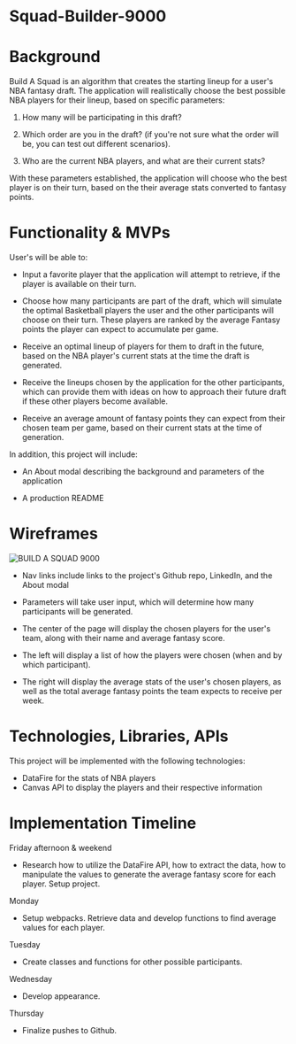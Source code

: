 # Squad-Builder-9000

# Background 

Build A Squad is an algorithm that creates the starting lineup for a user's NBA fantasy draft. The application will realistically choose the best possible NBA players for their lineup, based on specific parameters:

1) How many will be participating in this draft? 

2) Which order are you in the draft? (if you're not sure what the order will be, you can test out different scenarios). 

3) Who are the current NBA players, and what are their current stats? 

With these parameters established, the application will choose who the best player is on their turn, based on the their average stats converted to fantasy points.  


# Functionality & MVPs

User's will be able to: 

- Input a favorite player that the application will attempt to retrieve, if the player is available on their turn.

- Choose how many participants are part of the draft, which will simulate the optimal Basketball players the user and the other participants will choose on their turn. These players are ranked by the average Fantasy points the player can expect to accumulate per game.

- Receive an optimal lineup of players for them to draft in the future, based on the NBA player's current stats at the time the draft is generated.

- Receive the lineups chosen by the application for the other participants, which can provide them with ideas on how to approach their future draft if these other players become available. 

- Receive an average amount of fantasy points they can expect from their chosen team per game, based on their current stats at the time of generation. 

In addition, this project will include:

- An About modal describing the background and parameters of the application

- A production README



# Wireframes 

![BUILD A SQUAD 9000](https://user-images.githubusercontent.com/81173099/139365782-ea344e98-5505-4fd3-8a10-c63df825e452.png)

- Nav links include links to the project's Github repo, LinkedIn, and the About modal

- Parameters will take user input, which will determine how many participants will be generated. 

- The center of the page will display the chosen players for the user's team, along with their name and average fantasy score.

- The left will display a list of how the players were chosen (when and by which participant).

- The right will display the average stats of the user's chosen players, as well as the total average fantasy points the team expects to receive per week. 


# Technologies, Libraries, APIs

This project will be implemented with the following technologies: 
- DataFire for the stats of NBA players 
- Canvas API to display the players and their respective information 

# Implementation Timeline

Friday afternoon & weekend
- Research how to utilize the DataFire API, how to extract the data, how to manipulate the values to generate the average fantasy score for each player. Setup project. 

Monday
- Setup webpacks. Retrieve data and develop functions to find average values for each player. 

Tuesday 
- Create classes and functions for other possible participants.

Wednesday
- Develop appearance.

Thursday
- Finalize pushes to Github.
